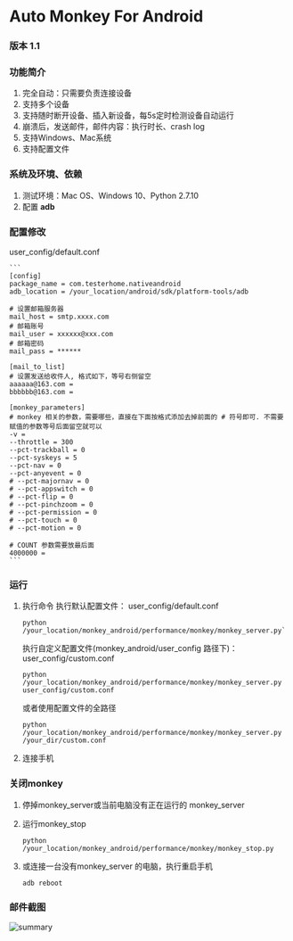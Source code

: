 # Auto Monkey For Android #

### 版本 1.1

### 功能简介 ###
1. 完全自动：只需要负责连接设备
2. 支持多个设备
3. 支持随时断开设备、插入新设备，每5s定时检测设备自动运行
4. 崩溃后，发送邮件，邮件内容：执行时长、crash log
5. 支持Windows、Mac系统
6. 支持配置文件

### 系统及环境、依赖 ###
1. 测试环境：Mac OS、Windows 10、Python 2.7.10
2. 配置 **adb**

### 配置修改 ###
user_config/default.conf

    ```
    [config]
    package_name = com.testerhome.nativeandroid
    adb_location = /your_location/android/sdk/platform-tools/adb

    # 设置邮箱服务器
    mail_host = smtp.xxxx.com
    # 邮箱账号
    mail_user = xxxxxx@xxx.com
    # 邮箱密码
    mail_pass = ******

    [mail_to_list]
    # 设置发送给收件人, 格式如下，等号右侧留空
    aaaaaa@163.com =
    bbbbbb@163.com =

    [monkey_parameters]
    # monkey 相关的参数，需要哪些，直接在下面按格式添加去掉前面的 # 符号即可. 不需要赋值的参数等号后面留空就可以
    -v =
    --throttle = 300
    --pct-trackball = 0
    --pct-syskeys = 5
    --pct-nav = 0
    --pct-anyevent = 0
    # --pct-majornav = 0
    # --pct-appswitch = 0
    # --pct-flip = 0
    # --pct-pinchzoom = 0
    # --pct-permission = 0
    # --pct-touch = 0
    # --pct-motion = 0

    # COUNT 参数需要放最后面
    4000000 =
    ```

### 运行 ###

1. 执行命令
    执行默认配置文件： user_config/default.conf

    ```shell
    python /your_location/monkey_android/performance/monkey/monkey_server.py`
    ```
    执行自定义配置文件(monkey_android/user_config 路径下)：user_config/custom.conf

    ```shell
    python /your_location/monkey_android/performance/monkey/monkey_server.py user_config/custom.conf
    ```
    或者使用配置文件的全路径
    ```shell
    python /your_location/monkey_android/performance/monkey/monkey_server.py /your_dir/custom.conf
    ```
2. 连接手机

### 关闭monkey ###

1. 停掉monkey_server或当前电脑没有正在运行的 monkey_server
2. 运行monkey_stop

    ```shell
    python /your_location/monkey_android/performance/monkey/monkey_stop.py
    ```
3. 或连接一台没有monkey_server 的电脑，执行重启手机

    ```shell
    adb reboot
    ```


### 邮件截图 ###
<img alt="summary" src="https://github.com/wangyunshuai/monkey_android/blob/master/performance/img/mail.png">


